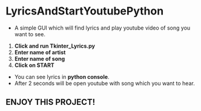 # LyricsAndStartYoutubePython
* A simple GUI which will find lyrics and play youtube video of song you want to see.
1. **Click and run Tkinter_Lyrics.py**
2. **Enter name of artist**
3. **Enter name of song**
4. **Click on START**

* You can see lyrics in **python console**.
* After 2 seconds will be open youtube with song which you want to hear.

## ENJOY THIS PROJECT!
